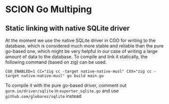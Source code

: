 # SCION Go Multiping

## Static linking with native SQLite driver
At the moment we use the native SQLite driver in CGO for writing to the database, which is considered much more stable and reliable than the pure go-based one, which might be very helpful in our case of writing a large amount of data to the database. To compile and link it statically, the following command (based on zig) can be used. 

```
CGO_ENABLED=1 CC="zig cc -target native-native-musl" CXX="zig cc -target native-native-musl" go build main.go
```

To compile it with the pure go-based driver, comment out `gorm.io/driver/sqlite` in `exporter_sqlite.go` and use `github.com/glebarez/sqlite` instead 
